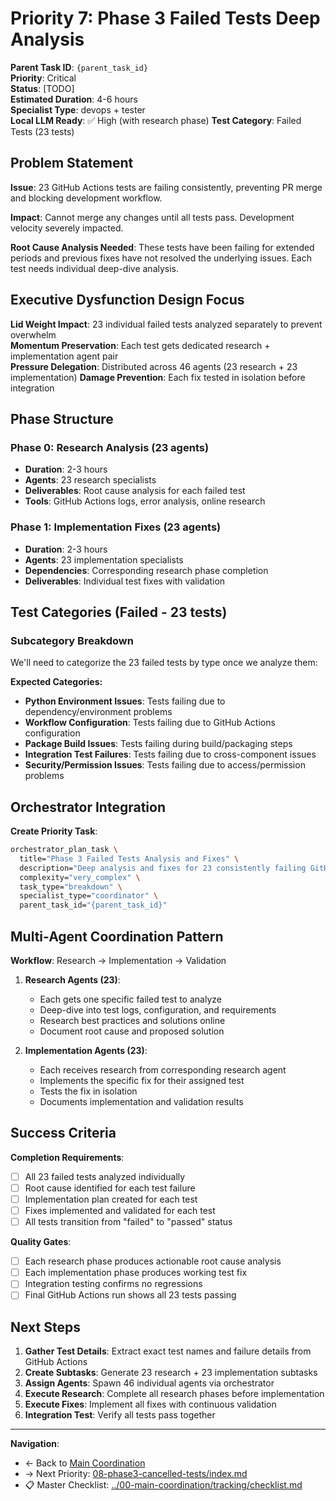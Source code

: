 # Priority 7: Phase 3 Failed Tests Deep Analysis

**Parent Task ID**: `{parent_task_id}`  
**Priority**: Critical  
**Status**: [TODO]  
**Estimated Duration**: 4-6 hours  
**Specialist Type**: devops + tester  
**Local LLM Ready**: ✅ High (with research phase)
**Test Category**: Failed Tests (23 tests)

## Problem Statement

**Issue**: 23 GitHub Actions tests are failing consistently, preventing PR merge and blocking development workflow.

**Impact**: Cannot merge any changes until all tests pass. Development velocity severely impacted.

**Root Cause Analysis Needed**: These tests have been failing for extended periods and previous fixes have not resolved the underlying issues. Each test needs individual deep-dive analysis.

## Executive Dysfunction Design Focus

**Lid Weight Impact**: 23 individual failed tests analyzed separately to prevent overwhelm  
**Momentum Preservation**: Each test gets dedicated research + implementation agent pair  
**Pressure Delegation**: Distributed across 46 agents (23 research + 23 implementation)
**Damage Prevention**: Each fix tested in isolation before integration

## Phase Structure

### Phase 0: Research Analysis (23 agents)
- **Duration**: 2-3 hours
- **Agents**: 23 research specialists
- **Deliverables**: Root cause analysis for each failed test
- **Tools**: GitHub Actions logs, error analysis, online research

### Phase 1: Implementation Fixes (23 agents)  
- **Duration**: 2-3 hours
- **Agents**: 23 implementation specialists
- **Dependencies**: Corresponding research phase completion
- **Deliverables**: Individual test fixes with validation

## Test Categories (Failed - 23 tests)

### Subcategory Breakdown
We'll need to categorize the 23 failed tests by type once we analyze them:

**Expected Categories:**
- **Python Environment Issues**: Tests failing due to dependency/environment problems
- **Workflow Configuration**: Tests failing due to GitHub Actions configuration
- **Package Build Issues**: Tests failing during build/packaging steps
- **Integration Test Failures**: Tests failing due to cross-component issues
- **Security/Permission Issues**: Tests failing due to access/permission problems

## Orchestrator Integration

**Create Priority Task**:
```bash
orchestrator_plan_task \
  title="Phase 3 Failed Tests Analysis and Fixes" \
  description="Deep analysis and fixes for 23 consistently failing GitHub Actions tests" \
  complexity="very_complex" \
  task_type="breakdown" \
  specialist_type="coordinator" \
  parent_task_id="{parent_task_id}"
```

## Multi-Agent Coordination Pattern

**Workflow**: Research → Implementation → Validation

1. **Research Agents (23)**:
   - Each gets one specific failed test to analyze
   - Deep-dive into test logs, configuration, and requirements
   - Research best practices and solutions online
   - Document root cause and proposed solution

2. **Implementation Agents (23)**:
   - Each receives research from corresponding research agent
   - Implements the specific fix for their assigned test
   - Tests the fix in isolation 
   - Documents implementation and validation results

## Success Criteria

**Completion Requirements**:
- [ ] All 23 failed tests analyzed individually
- [ ] Root cause identified for each test failure
- [ ] Implementation plan created for each test
- [ ] Fixes implemented and validated for each test
- [ ] All tests transition from "failed" to "passed" status

**Quality Gates**:
- [ ] Each research phase produces actionable root cause analysis
- [ ] Each implementation phase produces working test fix
- [ ] Integration testing confirms no regressions
- [ ] Final GitHub Actions run shows all 23 tests passing

## Next Steps

1. **Gather Test Details**: Extract exact test names and failure details from GitHub Actions
2. **Create Subtasks**: Generate 23 research + 23 implementation subtasks
3. **Assign Agents**: Spawn 46 individual agents via orchestrator
4. **Execute Research**: Complete all research phases before implementation
5. **Execute Fixes**: Implement all fixes with continuous validation
6. **Integration Test**: Verify all tests pass together

---

**Navigation**:
- ← Back to [Main Coordination](../00-main-coordination/index.md)
- → Next Priority: [08-phase3-cancelled-tests/index.md](../08-phase3-cancelled-tests/index.md)
- 📋 Master Checklist: [../00-main-coordination/tracking/checklist.md](../00-main-coordination/tracking/checklist.md)